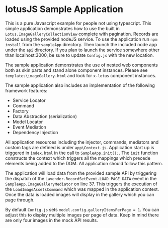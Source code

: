 lotusJS Sample Application
=============

This is a pure Javascript example for people not using typescript. This simple application demonstrates how to use the built in `Lotus.ImageGalleryCollectionView` complete with pagination. Records are loaded using the provided nodeJS service. To use the application run `npm install` from the `sampleApp` directory. Then launch the included node app under the `api` directory. If you plan to launch the service somewhere other than localhost:3000, be sure to update `Config.js` with the new location.

The sample application demonstrates the use of nested web components both as skin parts and stand alone component instances. Please see `templates\imageGallery.html` and look for `x-lotus` component instances.

The sample application also includes an implementation of the following framework features:

- Service Locator
- Command
- Factory
- Data Abstraction (serialization)
- Model Locator
- Event Mediation
- Dependency Injection

All application resources including the injector, commands, mediators and custom tags are defined is under `app\Context.js`. Application start up is triggered in `index.html` in the call to `SampleApp.init();`. The `init` function constructs the context which triggers all the mappings which precede elements being added to the DOM. All application should follow this pattern.

The application will load data from the provided sample API by triggering the dispatch of the `Lavender.RecordSetEvent.LOAD_PAGE_DATA` event in the `SampleApp.ImageGalleryMediator` on line 37. This triggers the execution of the `LoadImageAssetsCommand` which was mapped in the application context. Once the data is loaded images will display in the gallery which you can page through.

By default `Config.js` sets `model.config.galleryItemsPerPage = 1`. You can adjust this to display multiple images per page of data. Keep in mind there are only four images in the mock API results.


